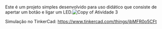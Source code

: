 Este é um projeto simples desenvolvido para uso didático que consiste de apertar um botão e ligar um LED.![Copy of Atividade 3](https://user-images.githubusercontent.com/111009037/190253447-1044c913-668c-4415-a5f4-e8b52d089725.png)

Simulação no TinkerCad: https://www.tinkercad.com/things/jbMFR0o5CFt

